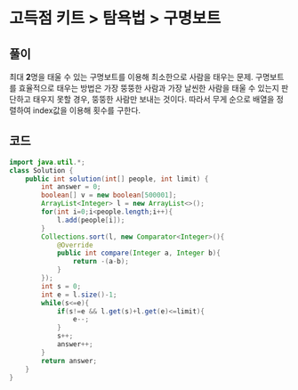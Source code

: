 # 고득점 키트 > 탐욕법 > 구명보트



## 풀이

최대 **2**명을 태울 수 있는 구명보트를 이용해 최소한으로 사람을 태우는 문제. 구명보트를 효율적으로 태우는 방법은 가장 뚱뚱한 사람과 가장 날씬한 사람을 태울 수 있는지 판단하고 태우지 못할 경우, 뚱뚱한 사람만 보내는 것이다. 따라서 무게 순으로 배열을 정렬하여 index값을 이용해 횟수를 구한다.



## 코드

```java
import java.util.*;
class Solution {
    public int solution(int[] people, int limit) {
        int answer = 0;
        boolean[] v = new boolean[500001];
        ArrayList<Integer> l = new ArrayList<>();
        for(int i=0;i<people.length;i++){
            l.add(people[i]);
        }
        Collections.sort(l, new Comparator<Integer>(){
            @Override
            public int compare(Integer a, Integer b){
                return -(a-b);
            }
        });
        int s = 0;
        int e = l.size()-1;
        while(s<=e){
            if(s!=e && l.get(s)+l.get(e)<=limit){
                e--;
            }
            s++;
            answer++;
        }
        return answer;
    }
}
```

